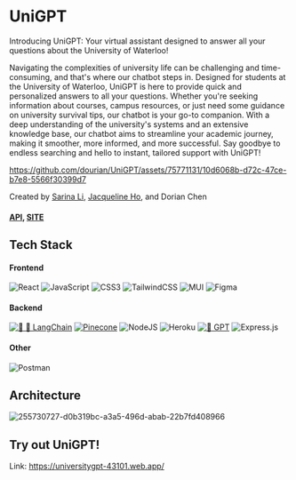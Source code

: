 # UniGPT
Introducing UniGPT: Your virtual assistant designed to answer all your questions about the University of Waterloo! 

Navigating the complexities of university life can be challenging and time-consuming, and that's where our chatbot steps in. Designed for students at the University of Waterloo, UniGPT is here to provide quick and personalized answers to all your questions. Whether you're seeking information about courses, campus resources, or just need some guidance on university survival tips, our chatbot is your go-to companion. With a deep understanding of the university's systems and an extensive knowledge base, our chatbot aims to streamline your academic journey, making it smoother, more informed, and more successful. Say goodbye to endless searching and hello to instant, tailored support with UniGPT!



https://github.com/dourian/UniGPT/assets/75771131/10d6068b-d72c-47ce-b7e8-5566f30399d7



Created by [Sarina Li](https://github.com/sarinali), [Jacqueline Ho](https://github.com/jho426), and Dorian Chen

#### [API](https://unigpt-c074044c0e9d.herokuapp.com/), [SITE](https://universitygpt-43101.web.app/)

## Tech Stack

#### Frontend
![React](https://img.shields.io/badge/react-%2320232a.svg?style=for-the-badge&logo=react&logoColor=%2361DAFB)
![JavaScript](https://img.shields.io/badge/javascript-%23323330.svg?style=for-the-badge&logo=javascript&logoColor=%23F7DF1E)
![CSS3](https://img.shields.io/badge/css3-%231572B6.svg?style=for-the-badge&logo=css3&logoColor=white)
![TailwindCSS](https://img.shields.io/badge/tailwindcss-%2338B2AC.svg?style=for-the-badge&logo=tailwind-css&logoColor=white)
![MUI](https://img.shields.io/badge/MUI-%230081CB.svg?style=for-the-badge&logo=mui&logoColor=white)
![Figma](https://img.shields.io/badge/Figma-F24E1E?style=for-the-badge&logo=figma&logoColor=white)

#### Backend
[![🦜 🔗 LangChain](https://img.shields.io/badge/🦜%20🔗-LangChain-brightgreen)](https://www.langchain.com/)
[![Pinecone](https://img.shields.io/badge/-Pinecone-blue)](https://www.pinecone.io/)
![NodeJS](https://img.shields.io/badge/node.js-6DA55F?style=for-the-badge&logo=node.js&logoColor=white)
![Heroku](https://img.shields.io/badge/heroku-%23430098.svg?style=for-the-badge&logo=heroku&logoColor=white)
[![🤖 GPT](https://img.shields.io/badge/🤖%20GPT-darkgrey)](https://platform.openai.com/docs/guides/gpt)
![Express.js](https://img.shields.io/badge/express.js-%23404d59.svg?style=for-the-badge&logo=express&logoColor=%2361DAFB)

#### Other
![Postman](https://img.shields.io/badge/Postman-FF6C37?style=for-the-badge&logo=Postman&logoColor=white)


## Architecture
![255730727-d0b319bc-a3a5-496d-abab-22b7fd408966](https://github.com/dourian/UniGPT/assets/75771131/4f5b625c-4d8c-4076-b40d-69392903ba3c)

## Try out UniGPT!
Link: https://universitygpt-43101.web.app/

